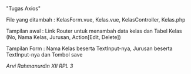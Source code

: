 "Tugas Axios"

File yang ditambah :
KelasForm.vue, Kelas.vue, KelasController, Kelas.php

Tampilan awal :
Link Router untuk menambah data kelas dan Tabel Kelas (No, Nama Kelas, Jurusan, Action[Edit, Delete])

Tampilan Form :
Nama Kelas beserta TextInput-nya, Jurusan beserta TextInput-nya dan Tombol save

*Arvi Rahmanurdin
XII RPL 3*

